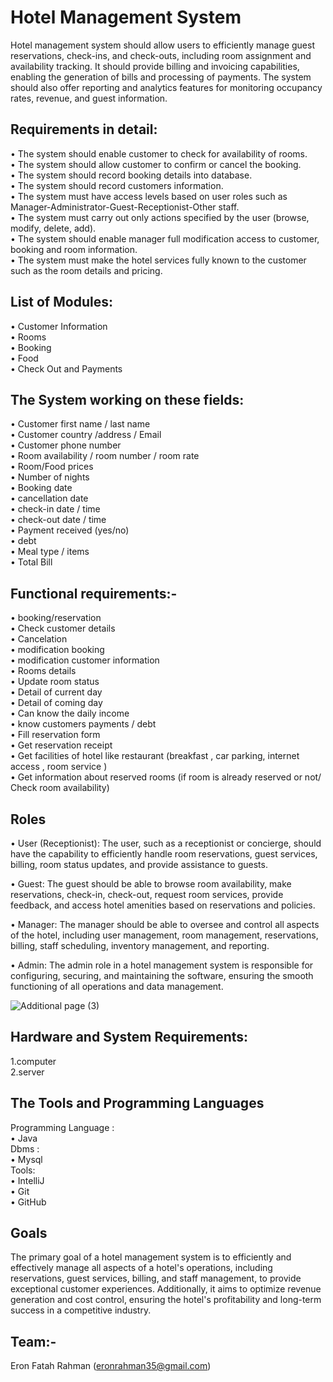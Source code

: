 # Hotel Management System
Hotel management system should allow users to efficiently manage guest reservations, check-ins, and check-outs, including room assignment and availability tracking. It should provide billing and invoicing capabilities, enabling the generation of bills and processing of payments. The system should also offer reporting and analytics features for monitoring occupancy rates, revenue, and guest information.

  
  
## Requirements in detail:

       
•	The system should enable customer to check for availability of rooms.   
•	The system should allow customer to confirm or cancel the booking.    
•	The system should record booking details into database.     
•	The system should record customers information.      
•	The system must have access levels based on user roles such as Manager-Administrator-Guest-Receptionist-Other staff.  
•	The system must carry out only actions specified by the user (browse, modify, delete, add).  
•	The system should enable manager full modification access to customer, booking and room information.  
•	The system must make the hotel services fully known to the customer such as the room details and pricing.  




## List of Modules:  
•	Customer Information  
•	Rooms  
•	Booking  
•	Food  
•	Check Out and Payments  
 





## The System working on these fields: 
 
 
•	Customer first name / last name  
•	Customer country /address / Email  
•	Customer phone number  
•	Room availability / room number / room rate  
•	Room/Food prices  
•	Number of nights  
•	Booking date  
•	cancellation date  
•	check-in date / time  
•	check-out date / time  
•	Payment received (yes/no)  
•	debt  
•	Meal type / items  
•	Total Bill 
   





## Functional requirements:-


•	booking/reservation  
•	Check customer details  
•	Cancelation   
• modification booking  
• modification customer information  
•	Rooms details  
•	Update room status  
•	Detail of current day  
•	Detail of coming day  
•	Can know the daily income  
• know customers payments / debt  
•	Fill reservation form  
•	Get reservation receipt  
•	Get facilities of hotel like restaurant (breakfast , car parking, internet access , room service )  
•	Get information about reserved rooms (if room is already reserved or not/ Check room availability)  





## Roles  
  
•	User (Receptionist): The user, such as a receptionist or concierge, should have the capability to efficiently handle room reservations, guest services, billing, room status updates, and provide assistance to guests.  
  
•	Guest: The guest should be able to browse room availability, make reservations, check-in, check-out, request room services, provide feedback, and access hotel amenities based on reservations and policies. 
  

•	Manager: The manager should be able to oversee and control all aspects of the hotel, including user management, room management, reservations, billing, staff scheduling, inventory management, and reporting.
  
•	Admin: The admin role in a hotel management system is responsible for configuring, securing, and maintaining the software, ensuring the smooth functioning of all operations and data management.
  
![Additional page (3)](https://github.com/EronFatah/ACP/assets/91766768/388025d4-7124-4b15-b25f-ba89d1644d18)
  

## Hardware and System Requirements:  
1.computer  
2.server  

## The Tools and Programming Languages 
Programming Language :   
 •	Java    
Dbms :  
 •	Mysql  
Tools:   
 •	IntelliJ  
 •	Git  
 •	GitHub  


## Goals 
 
The primary goal of a hotel management system is to efficiently and effectively manage all aspects of a hotel's operations, including reservations, guest services, billing, and staff management, to provide exceptional customer experiences. Additionally, it aims to optimize revenue generation and cost control, ensuring the hotel's profitability and long-term success in a competitive industry.



## Team:-  
Eron Fatah Rahman (eronrahman35@gmail.com)    


